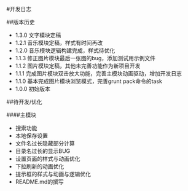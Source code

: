 #开发日志

##版本历史

- 1.3.0 文字模块定稿
- 1.2.1 音乐模块定稿，样式有时间再改
- 1.2.0 音乐模块逻辑构建完成，样式待优化
- 1.1.3 修正图片模块最后一张图的bug，添加测试用示例文件
- 1.1.2 图片模块定稿，其他未完善功能作为新项目开发
- 1.1.1 完成图片模块双击放大功能，完善主模块动画驱动，增加开发日志
- 1.1.0 基本完成图片模块浏览模式，完善grunt pack命令的task
- 1.0.0 初始版本

##待开发/优化

####主模块
- 搜索功能
- 本地保存设置
- 文件名过长隐藏部分计算
- 目录名过长的显示BUG
- 设置页面的样式与动画优化
- 下拉刷新的动画优化
- 提示框的样式与动画与逻辑优化
- README.md的撰写
